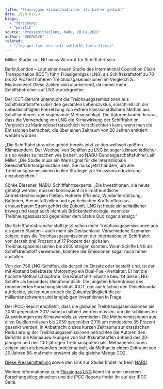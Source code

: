 ```yaml
---
title: "Flüssiggas klimaschädlicher als bisher gedacht"
date: 2020-01-29
blogs: 
  - "forschung"
  - "politik"
source: "Pressemitteilung, NABU, 28.01.2020"
author: "DEEPWAVE"
related: 
  - "/lng-gut-fuer-die-luft-schlecht-fuers-klima/"
---
```


Miller: Studie zu LNG muss Warnruf für Schifffahrt sein

Berlin/London – Laut einer neuen Studie des International Council on Clean Transportation (ICCT) führt Flüssigerdgas (LNG) als Schiffskraftstoff zu 70 bis 82 Prozent höheren Treibhausgasemissionen im Vergleich zu Marinediesel. Diese Zahlen sind alarmierend, da immer mehr Schiffsbetreiber auf LNG zurückgreifen.

Der ICCT-Bericht untersucht die Treibhausgasemissionen aus Schiffskraftstoffen über den gesamten Lebenszyklus, einschließlich der unbeabsichtigten Freisetzung von extrem klimaschädlichem Methan aus Schiffsmotoren, der sogenannte Methanschlupf. Die Autoren fanden heraus, dass die Verwendung von LNG die Klimawirkung der Schifffahrt im Vergleich zu Marinediesel tatsächlich verschlechtern kann, wenn man die Emissionen betrachtet, die über einen Zeitraum von 20 Jahren emittiert werden würden.

„Die Schifffahrtsbranche gehört bereits jetzt zu den weltweit größten Klimasündern. Der Wechsel von Schiffen zu LNG ist sogar klimaschädlicher als so weiter zu machen wie bisher“, so NABU-Bundesgeschäftsführer Leif Miller. „Die Studie muss ein Warnsignal für die Internationale Seeschifffahrtsorganisation sein. Sie muss jetzt handeln, um alle Treibhausgasemissionen in ihre Strategie zur Emissionsreduzierung einzubeziehen.“

Sönke Diesener, NABU-Schifffahrtsexperte: „Die Investitionen, die heute getätigt werden, müssen konsequent in klimafreundliche Antriebstechnologien fließen. Höherer Effizienz, Windunterstützung, Batterien, Brennstoffzellen und synthetischen Kraftstoffen aus erneuerbarem Strom gehört die Zukunft. LNG ist heute ein schädlicher Irrweg und taugt auch nicht als Brückentechnologie, wenn der Treibhausgasausstoß gegenüber dem Status Quo sogar ansteigt.“

Die Schifffahrtsbranche stößt jetzt schon mehr Treibhausgasemissionen aus als ganze Staaten – auch mehr als Deutschland. Verschiedene Szenarien zeigen, dass die Treibhausgasemissionen der internationalen Schifffahrt von derzeit drei Prozent auf 17 Prozent der globalen Treibhausgasemissionen bis 2050 steigen könnten. Wenn Schiffe LNG als Schiffstreibstoff verwenden, könnten die Emissionen sogar noch höher ausfallen.

Von den 756 LNG-Schiffen, die derzeit im Einsatz oder bestellt sind, ist der mit Abstand beliebteste Motorentyp ein Dual-Fuel-Viertakter. Er hat die höchste Methanschlupfrate. Die Kreuzfahrtindustrie bewirbt diese LNG-Schiffe als besonders klimafreundlich. Die jüngsten Erkenntnisse des renommierten Forschungsinstituts ICCT, das auch schon den Dieselskandal aufdeckte, stellen nun jedoch die Zukunftsfähigkeit dieser milliardenschweren und langlebigen Investitionen in Frage.

Der IPCC-Report empfiehlt, dass die globalen Treibhausgasemissionen bis 2030 gegenüber 2017 nahezu halbiert werden müssen, um die schlimmsten Auswirkungen des Klimawandels zu vermeiden. Die Methanemissionen aus allen Quellen müssen bis 2050 gegenüber 2010 um mindestens 35 Prozent gesenkt werden. In Anbetracht dieses kurzen Zeitraums zur drastischen Reduzierung der Treibhausgasemissionen betrachten die Autoren des Berichts die Klimaauswirkungen von Schiffskraftstoffen anhand des 20-jährigen und des 100-jährigen Treibhauspotenzials. Methanemissionen zeigen sich als besonders problematisch, da Methan in einem Zeitraum von 20 Jahren 86-mal mehr erwärmt als die gleiche Menge CO2.

[Diese Pressemitteilung](https://www.nabu.de/presse/pressemitteilungen/index.php?popup=true&show=28302&db=presseservice) sowie den Link zur Studie findet ihr beim [NABU](https://www.nabu.de/).

Weitere Informationen zum [Flüssiggas LNG](https://www.deepwave.org/lng-gut-fuer-die-luft-schlecht-fuers-klima/) könnt ihr unter unserem [Forschungsblog](https://www.deepwave.org/blogs/forschung/) einsehen und die [IPCC Reports](https://www.ipcc.ch/reports/) findet ihr auf der [IPCC](https://www.ipcc.ch/) Seite.
